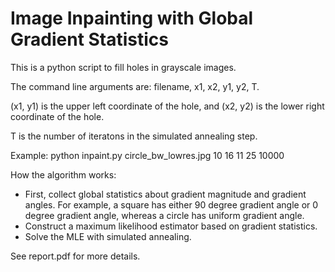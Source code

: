# Image Inpainting with Global Gradient Statistics

This is a python script to fill holes in grayscale images.

The command line arguments are: filename, x1, x2, y1, y2, T.

(x1, y1) is the upper left coordinate of the hole, and (x2, y2) is the lower
right coordinate of the hole.

T is the number of iteratons in the simulated annealing step.

Example: python inpaint.py circle_bw_lowres.jpg 10 16 11 25 10000 

How the algorithm works:
* First, collect global statistics about gradient magnitude and gradient
  angles. For example, a square has either 90 degree gradient angle or 0 degree
  gradient angle, whereas a circle has uniform gradient angle.
* Construct a maximum likelihood estimator based on gradient statistics.
* Solve the MLE with simulated annealing.

See report.pdf for more details.
